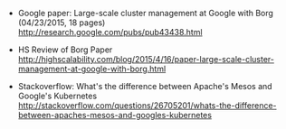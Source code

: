 * Google paper: Large-scale cluster management at Google with Borg  (04/23/2015, 18 pages)
<br>http://research.google.com/pubs/pub43438.html

* HS Review of Borg Paper
<br>http://highscalability.com/blog/2015/4/16/paper-large-scale-cluster-management-at-google-with-borg.html

* Stackoverflow: What's the difference between Apache's Mesos and Google's Kubernetes
<br>http://stackoverflow.com/questions/26705201/whats-the-difference-between-apaches-mesos-and-googles-kubernetes

